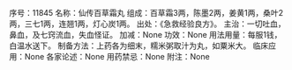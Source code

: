 序号：11845
名称：仙传百草霜丸
组成：百草霜3两，陈墨2两，姜黄1两，桑叶2两，三七1两，连翘1两，灯心炭1两。
出处：《急救经验良方》。
主治：一切吐血，鼻血，及七窍流血，失血怪证。
加减：None
功效：None
用法用量：每服1钱，白温水送下。
制备方法：上药各为细末，糯米粥取汁为丸，如粟米大。
临床应用：None
各家论述：None
用药禁忌：None
附注：None
